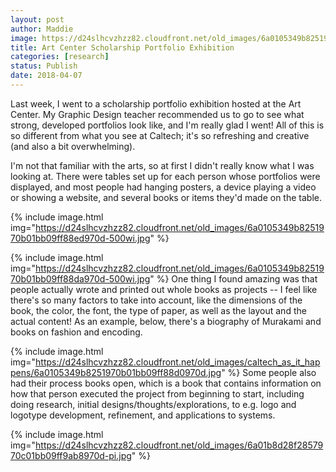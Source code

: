 ```yaml
---
layout: post
author: Maddie
image: https://d24slhcvzhzz82.cloudfront.net/old_images/6a0105349b8251970b01bb09ff88e0970d-500wi.jpg
title: Art Center Scholarship Portfolio Exhibition
categories: [research]
status: Publish
date: 2018-04-07
---
```



Last week, I went to a scholarship portfolio exhibition hosted at the Art Center. My Graphic Design teacher recommended us to go to see what strong, developed portfolios look like, and I'm really glad I went! All of this is so different from what you see at Caltech; it's so refreshing and creative (and also a bit overwhelming).

I'm not that familiar with the arts, so at first I didn't really know what I was looking at. There were tables set up for each person whose portfolios were displayed, and most people had hanging posters, a device playing a video or showing a website, and several books or items they'd made on the table.


{% include image.html img="https://d24slhcvzhzz82.cloudfront.net/old_images/6a0105349b8251970b01bb09ff88ed970d-500wi.jpg" %}


{% include image.html img="https://d24slhcvzhzz82.cloudfront.net/old_images/6a0105349b8251970b01bb09ff88da970d-500wi.jpg" %}
One thing I found amazing was that people actually wrote and printed out whole books as projects -- I feel like there's so many factors to take into account, like the dimensions of the book, the color, the font, the type of paper, as well as the layout and the actual content! As an example, below, there's a biography of Murakami and books on fashion and encoding.


{% include image.html img="https://d24slhcvzhzz82.cloudfront.net/old_images/caltech_as_it_happens/6a0105349b8251970b01bb09ff88d0970d.jpg" %}
Some people also had their process books open, which is a book that contains information on how that person executed the project from beginning to start, including doing research, initial designs/thoughts/explorations, to e.g. logo and logotype development, refinement, and applications to systems.


{% include image.html img="https://d24slhcvzhzz82.cloudfront.net/old_images/6a01b8d28f2857970c01bb09ff9ab8970d-pi.jpg" %}
